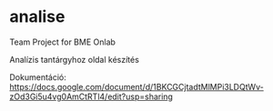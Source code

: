 # analise
Team Project for BME Onlab

Analízis tantárgyhoz oldal készítés

Dokumentáció:
<https://docs.google.com/document/d/1BKCGCjtadtMlMPi3LDQtWv-zOd3Gi5u4vg0AmCtRTl4/edit?usp=sharing>
